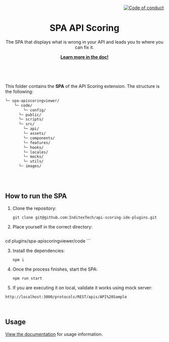 <!--
SPDX-FileCopyrightText: ©2023 Inditex

SPDX-License-Identifier: Apache-2.0
-->

<p align="right">
    <a href="CODE_OF_CONDUCT.md"><img src="https://img.shields.io/badge/Contributor%20Covenant-2.1-4baaaa.svg" alt="Code of conduct"></a>
</p>

<p align="center">
    <h1 align="center">SPA API Scoring</h1>
    <p align="center">The SPA that displays what is wrong in your API and leads you to where you can fix it.</p>
    <p align="center"><strong><a href="https://albalro.github.io/ide-extensions/overview/">Learn more in the doc!</a></strong></p>
    <br>
</p>

<br>

This folder contains the **SPA** of the API Scoring extension. The structure is the following:


```bash
└─ spa-apiscoringviewer/
    └─ code/
    	└─ config/
      └─ public/
      └─ scripts/
      └─ src/
        └─ api/
        └─ assets/
        └─ components/
        └─ features/
        └─ hooks/
        └─ locales/
        └─ mocks/
        └─ utils/
	  └─ images/
	    
```
<br>

## How to run the SPA

1. Clone the repository:

	```
    git clone git@github.com:InditexTech/api-scoring-ide-plugins.git
	```

2. Place yourself in the correct directory:

	```
 cd plugins/spa-apiscoringviewer/code
	```

3. Install the dependencies:

	```
	npm i
	```

5. Once the process finishes, start the SPA:

	```
	npm run start
	```

6. If you are executing it on local, validate it works using mock server:
 ```
 http://localhost:3000/protocols/REST/apis/API%20Sample
 ```
<br>

## Usage

[View the documentation](https://albalro.github.io/ide-extensions/api-hub/) for usage information.

